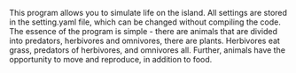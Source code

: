 This program allows you to simulate life on the island. All settings are stored in the setting.yaml file, which can be changed without compiling the code. The essence of the program is simple - there are animals that are divided into predators, herbivores and omnivores, there are plants. Herbivores eat grass, predators of herbivores, and omnivores all. Further, animals have the opportunity to move and reproduce, in addition to food.